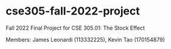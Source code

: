 # cse305-fall-2022-project
Fall 2022 Final Project for CSE 305.01:
The Stock Effect

Members:
James Leonardi (113332225),
Kevin Tao (170154879)
